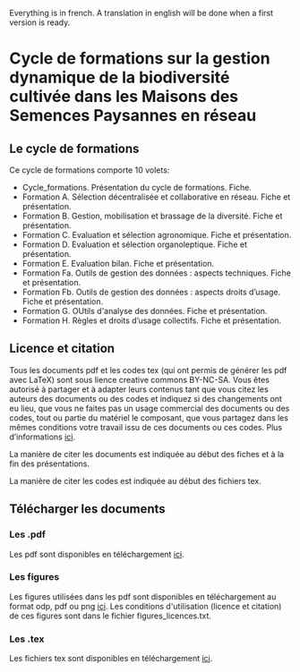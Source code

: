 Everything is in french. A translation in english will be done when a first version is ready.

# Cycle de formations sur la gestion dynamique de la biodiversité cultivée dans les Maisons des Semences Paysannes en réseau

## Le cycle de formations
Ce cycle de formations comporte 10 volets:

- Cycle_formations. Présentation du cycle de formations. Fiche.
- Formation A. Sélection décentralisée et collaborative en réseau. Fiche et présentation.
- Formation B. Gestion, mobilisation et brassage de la diversité. Fiche et présentation.
- Formation C. Evaluation et sélection agronomique. Fiche et présentation.
- Formation D. Evaluation et sélection organoleptique. Fiche et présentation.
- Formation E. Evaluation bilan. Fiche et présentation.
- Formation Fa. Outils de gestion des données : aspects techniques. Fiche et présentation.
- Formation Fb. Outils de gestion des données : aspects droits d’usage. Fiche et présentation.
- Formation G. OUtils d'analyse des données. Fiche et présentation.
- Formation H. Règles et droits d’usage collectifs. Fiche et présentation.

## Licence et citation
Tous les documents pdf et les codes tex (qui ont permis de générer les pdf avec LaTeX) sont sous lience creative commons BY-NC-SA. 
Vous êtes autorisé à partager et à adapter leurs contenus tant que vous citez les auteurs des documents ou des codes et indiquez si des changements ont eu lieu, que vous ne faites pas un usage commercial des documents ou des codes, tout ou partie du matériel le composant, que vous partagez dans les mêmes conditions votre travail issu de ces documents ou ces codes. 
Plus d’informations [ici](http://creativecommons.org/licenses/by-nc-sa/4.0/deed.fr).

La manière de citer les documents est indiquée au début des fiches et à la fin des présentations.

La manière de citer les codes est indiquée au début des fichiers tex.

## Télécharger les documents
### Les .pdf
Les pdf sont disponibles en téléchargement [ici](afaire).


### Les figures
Les figures utilisées dans les pdf sont disponibles en téléchargement au format odp, pdf ou png [ici](afaire).
Les conditions d'utilisation (licence et citation) de ces figures sont dans le fichier figures_licences.txt.


### Les .tex
Les fichiers tex sont disponibles en téléchargement [ici](afaire).

